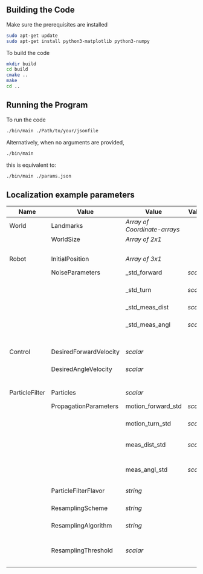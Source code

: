 
## Building the Code
Make sure the prerequisites are installed
```bash
sudo apt-get update
sudo apt-get install python3-matplotlib python3-numpy
```
To build the code
```bash
mkdir build
cd build
cmake ..
make 
cd ..
```
## Running the Program
To run the code
```bash
./bin/main ./Path/to/your/jsonfile
```
Alternatively, when no arguments are provided,
```bash
./bin/main 
```
this is equivalent to:
```bash
./bin/main ./params.json
```
## Localization example parameters
Name          | Value        | Value                     | Value |Explanation
------------- | -------------|---------------------------|-------| ---------------------------
World         | Landmarks    | _Array of Coordinate-arrays_|&nbsp; | Location of each landmark
&nbsp;        | WorldSize    | _Array of 2x1_              |&nbsp; |Size of the simulated world 
&nbsp;        | &nbsp;        |  &nbsp;                    |&nbsp; | &nbsp;
Robot         | InitialPosition| _Array of 3x1_            |&nbsp; | Initial location of the robot
&nbsp;        | NoiseParameters| \_std\_forward          |_scalar_| stand. dev. of noise on forward movement
&nbsp;        | &nbsp;         | \_std\_turn             |_scalar_| stand. dev. of noise on angular movement
&nbsp;        | &nbsp;         | \_std\_meas\_dist       |_scalar_| stand. dev. of noise on angular movement
&nbsp;        | &nbsp;         | \_std\_meas\_angl       |_scalar_| stand. dev. of noise on angular movement
&nbsp;        | &nbsp;        |  &nbsp;                  |&nbsp;| &nbsp;
Control       | DesiredForwardVelocity | _scalar_          |&nbsp;| approx. distance driven every timestep
&nbsp;        | DesiredAngleVelocity	 | _scalar_          |&nbsp;| approx. angle turned every timestep
&nbsp;        | &nbsp;        |  &nbsp;                  |&nbsp;| &nbsp;
ParticleFilter| Particles     |  _scalar_                  |&nbsp;| number of Particles at t = 0
&nbsp;        | PropagationParameters| motion_forward_std|_scalar_| stand. dev. on forward movement in propagation
&nbsp;        | &nbsp;               | motion_turn_std   |_scalar_| stand. dev. on turn movement in propagation
&nbsp;        | &nbsp;               | meas_dist_std	   |_scalar_| stand. dev. on distance measurement in likelihood computation
&nbsp;        | &nbsp;               | meas_angl_std		 |_scalar_| stand. dev. on angular measurement in likelihood computation
&nbsp;        | ParticleFilterFlavor | _string_          |&nbsp;|   Choose from {"Conventional", "Adaptive"} 
&nbsp;        | ResamplingScheme		 | _string_          |&nbsp;|   Choose from {"Always", "effectiveParticleThreshold"}
&nbsp;        | ResamplingAlgorithm	 | _string_          |&nbsp;|   Choose from {"Multinomial", "Stratified"}
&nbsp;        | ResamplingThreshold	 | _scalar_          |&nbsp;|   Paramater in effectiveParticleThreshold resampling scheme. Set between 0 and 1.

